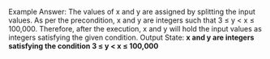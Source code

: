 Example Answer:
The values of x and y are assigned by splitting the input values. As per the precondition, x and y are integers such that 3 ≤ y < x ≤ 100,000. Therefore, after the execution, x and y will hold the input values as integers satisfying the given condition.
Output State: **x and y are integers satisfying the condition 3 ≤ y < x ≤ 100,000**
